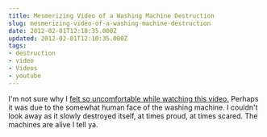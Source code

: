 ```yaml
---
title: Mesmerizing Video of a Washing Machine Destruction
slug: mesmerizing-video-of-a-washing-machine-destruction
date: 2012-02-01T12:10:35.000Z
updated: 2012-02-01T12:10:35.000Z
tags:
- destruction
- video
- Videos
- youtube
---
```


I'm not sure why I <a href='http://kottke.org/12/02/through-destruction-a-washing-machine-achieves-transcendence'>felt so uncomfortable while watching this video.</a>  Perhaps it was due to the somewhat human face of the washing machine.  I couldn't look away as it slowly destroyed itself, at times proud, at times scared.  The machines are alive I tell ya.
